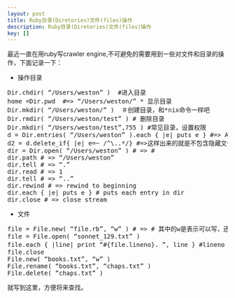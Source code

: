 ```yaml
---
layout: post
title: Ruby目录(Diretories)文件(files)操作
description: Ruby目录(Diretories)文件(files)操作
key: []
---
```

最近一直在用ruby写crawler engine,不可避免的需要用到一些对文件和目录的操作，下面记录一下：

 - 操作目录
<pre>
Dir.chdir( “/Users/weston” )  #进入目录
home =Dir.pwd  #=> “/Users/weston/” * 显示目录
Dir.mkdir( “/Users/weston/” )  ＃创建目录，和*nix命令一样吧
Dir.rmdir( “/Users/weston/test” ) # 删除目录
Dir.mkdir( “/Users/weston/test”,755 ) #常见目录，设置权限
d = Dir.entries( “/Users/weston” ).each { |e| puts e } #=> Array
d2 = d.delete_if{ |e| e=~ /^\..*/} #=>这样出来的就是不包含隐藏文件了
dir = Dir.open( “/Users/weston” ) # => #<Dir:0x1cd784>
dir.path # => “/Users/weston”
dir.tell # => “.”
dir.read # => 1
dir.tell # => “..”
dir.rewind # => rewind to beginning
dir.each { |e| puts e } # puts each entry in dir
dir.close # => close stream
</pre>

 - 文件
<pre>
file = File.new( “file.rb”, “w” ) # => #<File:file.rb> 其中的w是表示可以写，还有很多模式：r, r+, w, w+, a, a+,b
file = File.open( “sonnet_129.txt” )
file.each { |line| print “#{file.lineno}. ”, line } #lineno 是行号
file.close
File.new( “books.txt”, “w” )
File.rename( “books.txt”, “chaps.txt” )
File.delete( “chaps.txt” )
</pre>

 就写到这里，方便将来查找。
